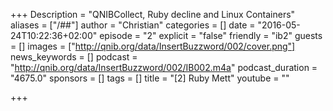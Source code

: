 +++
Description = "QNIBCollect, Ruby decline and Linux Containers"
aliases = ["/##"]
author = "Christian"
categories = []
date = "2016-05-24T10:22:36+02:00"
episode = "2"
explicit = "false"
friendly = "ib2"
guests = []
images = ["http://qnib.org/data/InsertBuzzword/002/cover.png"]
news_keywords = []
podcast = "http://qnib.org/data/InsertBuzzword/002/IB002.m4a"
podcast_duration = "4675.0"
sponsors = []
tags = []
title = "[2] Ruby Mett"
youtube = ""

+++
